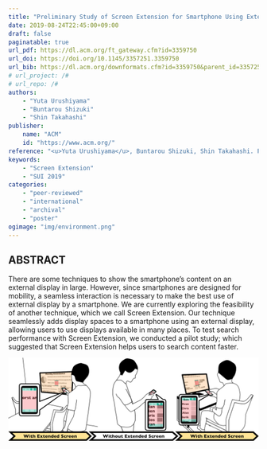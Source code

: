 ```yaml
---
title: "Preliminary Study of Screen Extension for Smartphone Using External Display"
date: 2019-08-24T22:45:00+09:00
draft: false
paginatable: true
url_pdf: https://dl.acm.org/ft_gateway.cfm?id=3359750
url_doi: https://doi.org/10.1145/3357251.3359750
url_bib: https://dl.acm.org/downformats.cfm?id=3359750&parent_id=3357251&expformat=bibtex
# url_project: /#
# url_repo: /#
authors:
    - "Yuta Urushiyama"
    - "Buntarou Shizuki"
    - "Shin Takahashi"
publisher:
    name: "ACM"
    id: "https://www.acm.org/"
reference: "<u>Yuta Urushiyama</u>, Buntarou Shizuki, Shin Takahashi. Preliminary Study of Screen Extension for Smartphone Using External Display. SUI '19: ACM Symposium on Spatial User Interaction, October 19-20, 2019, 2 pages."
keywords:
    - "Screen Extension"
    - "SUI 2019"
categories:
    - "peer-reviewed"
    - "international"
    - "archival"
    - "poster"
ogimage: "img/environment.png"
---
```


## ABSTRACT

There are some techniques to show the smartphone’s content on an external display in large. However, since smartphones are designed for mobility, a seamless interaction is necessary to make the best use of external display by a smartphone. We are currently exploring the feasibility of another technique, which we call Screen Extension. Our technique seamlessly adds display spaces to a smartphone using an external display, allowing users to use displays available in many places. To test search performance with Screen Extension, we conducted a pilot study; which suggested that Screen Extension helps users to search content faster.

![A scenario of Screen Extension.](img/environment.png)
